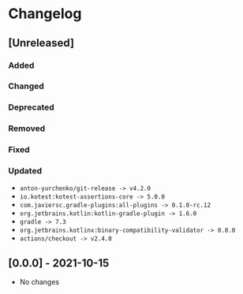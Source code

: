 # Changelog

## [Unreleased]

### Added

### Changed

### Deprecated

### Removed

### Fixed

### Updated
- `anton-yurchenko/git-release -> v4.2.0`
- `io.kotest:kotest-assertions-core -> 5.0.0`
- `com.javiersc.gradle-plugins:all-plugins -> 0.1.0-rc.12`
- `org.jetbrains.kotlin:kotlin-gradle-plugin -> 1.6.0`
- `gradle -> 7.3`
- `org.jetbrains.kotlinx:binary-compatibility-validator -> 0.8.0`
- `actions/checkout -> v2.4.0`


## [0.0.0] - 2021-10-15
- No changes
